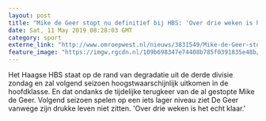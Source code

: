 ```yaml
---
layout: post
title: "Mike de Geer stopt nu definitief bij HBS: 'Over drie weken is het echt klaar'"
date: Sat, 11 May 2019 08:28:03 GMT
category: sport
externe_link: "http://www.omroepwest.nl/nieuws/3831549/Mike-de-Geer-stopt-nu-definitief-bij-HBS-Over-drie-weken-is-het-echt-klaar"
feature_image: "https://imgw.rgcdn.nl/109b698347e74408b785f0391835e48b/opener/3831550.jpg"
---
```


Het Haagse HBS staat op de rand van degradatie uit de derde divisie zondag en zal volgend seizoen hoogstwaarschijnlijk uitkomen in de hoofdklasse. En dat ondanks de tijdelijke terugkeer van de al gestopte Mike de Geer. Volgend seizoen spelen op een iets lager niveau ziet De Geer vanwege zijn drukke leven niet zitten. 'Over drie weken is het echt klaar.'
